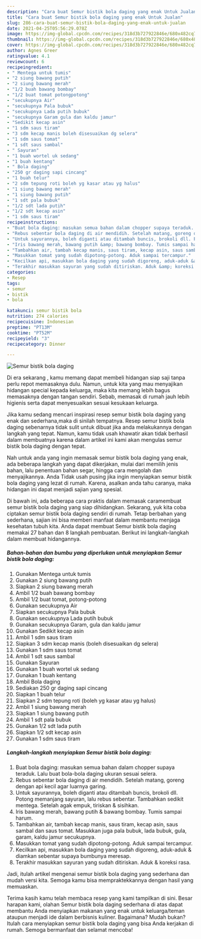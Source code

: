 ```yaml
---
description: "Cara buat Semur bistik bola daging yang enak Untuk Jualan"
title: "Cara buat Semur bistik bola daging yang enak Untuk Jualan"
slug: 286-cara-buat-semur-bistik-bola-daging-yang-enak-untuk-jualan
date: 2021-04-25T05:56:29.078Z
image: https://img-global.cpcdn.com/recipes/318d3b727922846e/680x482cq70/semur-bistik-bola-daging-foto-resep-utama.jpg
thumbnail: https://img-global.cpcdn.com/recipes/318d3b727922846e/680x482cq70/semur-bistik-bola-daging-foto-resep-utama.jpg
cover: https://img-global.cpcdn.com/recipes/318d3b727922846e/680x482cq70/semur-bistik-bola-daging-foto-resep-utama.jpg
author: Agnes Greer
ratingvalue: 4.1
reviewcount: 6
recipeingredient:
- " Mentega untuk tumis"
- "2 siung bawang putih"
- "2 siung bawang merah"
- "1/2 buah bawang bombay"
- "1/2 buat tomat potongpotong"
- "secukupnya Air"
- "secukupnya Pala bubuk"
- "secukupnya Lada putih bubuk"
- "secukupnya Garam gula dan kaldu jamur"
- "Sedikit kecap asin"
- "1 sdm saus tiram"
- "3 sdm kecap manis boleh disesuaikan dg selera"
- "1 sdm saus tomat"
- "1 sdt saus sambal"
- " Sayuran"
- "1 buah wortel uk sedang"
- "1 buah kentang"
- " Bola daging"
- "250 gr daging sapi cincang"
- "1 buah telur"
- "2 sdm tepung roti boleh yg kasar atau yg halus"
- "1 siung bawang merah"
- "1 siung bawang putih"
- "1 sdt pala bubuk"
- "1/2 sdt lada putih"
- "1/2 sdt kecap asin"
- "1 sdm saus tiram"
recipeinstructions:
- "Buat bola daging: masukan semua bahan dalam chopper supaya teraduk. Lalu buat bola-bola daging ukuran sesuai selera."
- "Rebus sebentar bola daging di air mendidih. Setelah matang, goreng dengan api kecil agar luarnya garing."
- "Untuk sayurannya, boleh diganti atau ditambah buncis, brokoli dll. Potong memanjang sayuran, lalu rebus sebentar. Tambahkan sedikit mentega. Setelah agak empuk, tiriskan &amp; sisihkan."
- "Iris bawang merah, bawang putih &amp; bawang bombay. Tumis sampai harum."
- "Tambahkan air, tambah kecap manis, saus tiram, kecap asin, saus sambal dan saus tomat. Masukkan juga pala bubuk, lada bubuk, gula, garam, kaldu jamur secukupnya."
- "Masukkan tomat yang sudah dipotong-potong. Aduk sampai tercampur."
- "Kecilkan api, masukkan bola daging yang sudah digoreng, aduk-aduk &amp; diamkan sebentar supaya bumbunya meresap."
- "Terakhir masukkan sayuran yang sudah ditiriskan. Aduk &amp; koreksi rasa."
categories:
- Resep
tags:
- semur
- bistik
- bola

katakunci: semur bistik bola 
nutrition: 274 calories
recipecuisine: Indonesian
preptime: "PT13M"
cooktime: "PT52M"
recipeyield: "3"
recipecategory: Dinner

---
```



![Semur bistik bola daging](https://img-global.cpcdn.com/recipes/318d3b727922846e/680x482cq70/semur-bistik-bola-daging-foto-resep-utama.jpg)

Di era  sekarang , kamu memang dapat membeli hidangan siap saji tanpa perlu repot memasaknya dulu. Namun, untuk kita yang mau menyajikan hidangan special kepada keluarga, maka kita memang lebih bagus memasaknya dengan tangan sendiri. Sebab, memasak di rumah jauh lebih higienis serta dapat menyesuaikan sesuai kesukaan keluarga.

Jika kamu sedang mencari inspirasi resep semur bistik bola daging yang enak dan sederhana,maka di sinilah tempatnya. Resep semur bistik bola daging  sebenarnya tidak sulit untuk dibuat jika anda melakukannya dengan langkah yang tepat. Namun, kamu tidak usah khawatir akan tidak berhasil dalam membuatnya 
karena dalam artikel ini kami akan mengulas semur bistik bola daging dengan tepat.  



Nah untuk anda yang ingin memasak semur bistik bola daging yang enak, ada beberapa langkah yang dapat dikerjakan, mulai dari memilih jenis bahan, lalu penentuan bahan segar, hingga cara mengolah dan menyajikannya. Anda Tidak usah pusing jika ingin menyiapkan semur bistik bola daging yang lezat di rumah. Karena, asalkan anda  tahu caranya, maka hidangan ini dapat menjadi sajian yang spesial.

Di bawah ini, ada beberapa cara praktis  dalam memasak caramembuat semur bistik bola daging yang siap dihidangkan. Sekarang, yuk kita coba ciptakan semur bistik bola daging sendiri di rumah. Tetap berbahan yang sederhana, sajian ini bisa memberi manfaat dalam membantu menjaga kesehatan tubuh kita. Anda dapat membuat Semur bistik bola daging memakai 27 bahan dan 8 langkah pembuatan. Berikut ini langkah-langkah dalam membuat hidangannya.

<!--inarticleads1-->

##### Bahan-bahan dan bumbu yang diperlukan untuk menyiapkan Semur bistik bola daging:

1. Gunakan  Mentega untuk tumis
1. Gunakan 2 siung bawang putih
1. Siapkan 2 siung bawang merah
1. Ambil 1/2 buah bawang bombay
1. Ambil 1/2 buat tomat, potong-potong
1. Gunakan secukupnya Air
1. Siapkan secukupnya Pala bubuk
1. Gunakan secukupnya Lada putih bubuk
1. Gunakan secukupnya Garam, gula dan kaldu jamur
1. Gunakan Sedikit kecap asin
1. Ambil 1 sdm saus tiram
1. Siapkan 3 sdm kecap manis (boleh disesuaikan dg selera)
1. Gunakan 1 sdm saus tomat
1. Ambil 1 sdt saus sambal
1. Gunakan  Sayuran
1. Gunakan 1 buah wortel uk sedang
1. Gunakan 1 buah kentang
1. Ambil  Bola daging
1. Sediakan 250 gr daging sapi cincang
1. Siapkan 1 buah telur
1. Siapkan 2 sdm tepung roti (boleh yg kasar atau yg halus)
1. Ambil 1 siung bawang merah
1. Siapkan 1 siung bawang putih
1. Ambil 1 sdt pala bubuk
1. Gunakan 1/2 sdt lada putih
1. Siapkan 1/2 sdt kecap asin
1. Gunakan 1 sdm saus tiram




<!--inarticleads2-->

##### Langkah-langkah menyiapkan Semur bistik bola daging:

1. Buat bola daging: masukan semua bahan dalam chopper supaya teraduk. Lalu buat bola-bola daging ukuran sesuai selera.
1. Rebus sebentar bola daging di air mendidih. Setelah matang, goreng dengan api kecil agar luarnya garing.
1. Untuk sayurannya, boleh diganti atau ditambah buncis, brokoli dll. Potong memanjang sayuran, lalu rebus sebentar. Tambahkan sedikit mentega. Setelah agak empuk, tiriskan &amp; sisihkan.
1. Iris bawang merah, bawang putih &amp; bawang bombay. Tumis sampai harum.
1. Tambahkan air, tambah kecap manis, saus tiram, kecap asin, saus sambal dan saus tomat. Masukkan juga pala bubuk, lada bubuk, gula, garam, kaldu jamur secukupnya.
1. Masukkan tomat yang sudah dipotong-potong. Aduk sampai tercampur.
1. Kecilkan api, masukkan bola daging yang sudah digoreng, aduk-aduk &amp; diamkan sebentar supaya bumbunya meresap.
1. Terakhir masukkan sayuran yang sudah ditiriskan. Aduk &amp; koreksi rasa.




Jadi, itulah artikel mengenai  semur bistik bola daging  yang sederhana dan mudah versi kita. Semoga kamu bisa mempraktekkannya dengan hasil yang memuaskan. 

Terima kasih kamu telah membaca resep yang kami tampilkan di sini. Besar harapan kami, olahan  Semur bistik bola daging sederhana di atas dapat membantu Anda menyiapkan makanan yang enak untuk keluarga/teman ataupun menjadi ide dalam berbisnis kuliner. Bagaimana? Mudah bukan? Itulah cara menyiapkan semur bistik bola daging yang bisa Anda kerjakan di rumah. Semoga bermanfaat dan selamat mencoba!


